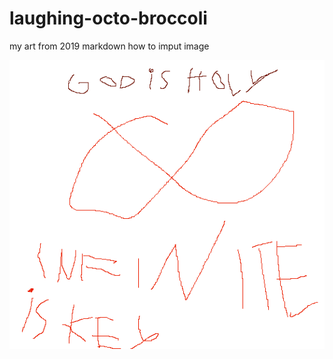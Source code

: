 # laughing-octo-broccoli
my art from 2019
markdown how to imput image         


![alt text](godisholy.png "Logo Title Text 1")
